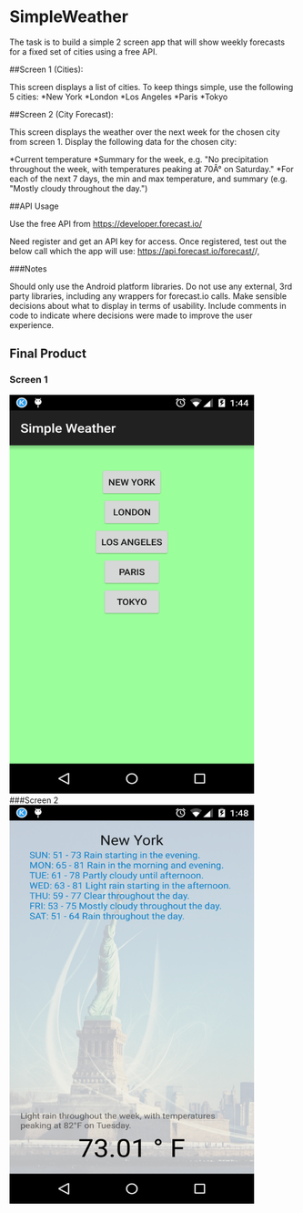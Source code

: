 # SimpleWeather

The task is to build a simple 2 screen app that will show weekly forecasts for a fixed set of cities using a free API.

##Screen 1 (Cities):

This screen displays a list of cities. To keep things simple, use the following 5 cities:
*New York
*London
*Los Angeles
*Paris
*Tokyo

##Screen 2 (City Forecast):

This screen displays the weather over the next week for the chosen city from screen 1.
Display the following data for the chosen city:

*Current temperature
*Summary for the week, e.g. "No precipitation throughout the week, with temperatures peaking at 70Â° on Saturday."
*For each of the next 7 days, the min and max temperature, and summary (e.g. "Mostly cloudy throughout the day.")

##API Usage

Use the free API from https://developer.forecast.io/

Need register and get an API key for access. Once registered, test out the below call which the app will use: https://api.forecast.io/forecast/<APIKEY>/<LATITUDE>,<LONGITUDE>

###Notes

Should only use the Android platform libraries. Do not use any external, 3rd party libraries, including any wrappers for forecast.io calls.
Make sensible decisions about what to display in terms of usability. Include comments in code to indicate where decisions were made to improve the user experience.

## Final Product 
### Screen 1
<img src="https://github.com/spike321/SimpleWeather/blob/master/raw/Vg375si.png" width="430" height="700" />
###Screen 2
<img src="https://github.com/spike321/SimpleWeather/blob/master/raw/ijEPH36.png" width="430" height="700" />




